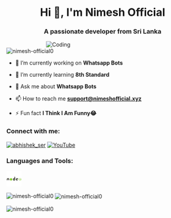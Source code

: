 <h1 align="center">Hi 👋, I'm Nimesh Official</h1>
<h3 align="center">A passionate developer from Sri Lanka</h3>
<img align="right" alt="Coding" width="400" src="https://media.tenor.com/rePDfDWO3XoAAAAd/hacking.gif">

<p align="left"> <img src="https://komarev.com/ghpvc/?username=nimesh-official0&label=Profile%20views&color=0e75b6&style=flat" alt="nimesh-official0" /> </p>

- 🔭 I’m currently working on **Whatsapp Bots**

- 🌱 I’m currently learning **8th Standard**

- 💬 Ask me about **Whatsapp Bots**

- 📫 How to reach me **support@nimeshofficial.xyz**

- ⚡ Fun fact **I Think I Am Funny😂**

<h3 align="left">Connect with me:</h3>
<p align="left">
<a href="https://wa.me/94701138827" target="blank"><img align="center" src="https://www.citypng.com/public/uploads/preview/-416010329907nkigt074x.png" alt="abhishek_ser" height="30" width="40" /></a>
<a href="https://youtube.com" target="blank"><img align="center" src="https://raw.githubusercontent.com/rahuldkjain/github-profile-readme-generator/master/src/images/icons/Social/youtube.svg" alt="YouTube" height="30" width="40" /></a>
</p>

<h3 align="left">Languages and Tools:</h3>
<p align="left"> <a href="https://nodejs.org" target="_blank" rel="noreferrer"> <img src="https://raw.githubusercontent.com/devicons/devicon/master/icons/nodejs/nodejs-original-wordmark.svg" alt="nodejs" width="40" height="40"/> </a> </p>

<p><img align="left" src="https://github-readme-stats.vercel.app/api/top-langs?username=nimesh-official0&show_icons=true&locale=en&layout=compact" alt="nimesh-official0" /></p>

<p>&nbsp;<img align="center" src="https://github-readme-stats.vercel.app/api?username=nimesh-official0&show_icons=true&locale=en" alt="nimesh-official0" /></p>

<p><img align="center" src="https://github-readme-streak-stats.herokuapp.com/?user=nimesh-official0&" alt="nimesh-official0" /></p>
